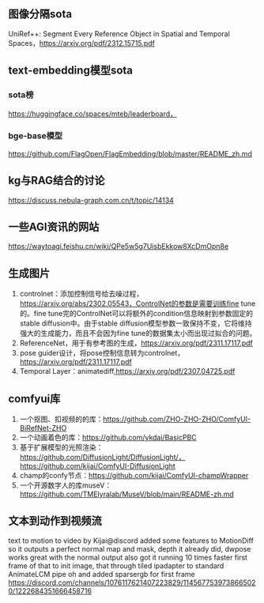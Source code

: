 ## 图像分隔sota
  UniRef++: Segment Every Reference Object in Spatial and Temporal Spaces，https://arxiv.org/pdf/2312.15715.pdf
## text-embedding模型sota
  ### sota榜
  https://huggingface.co/spaces/mteb/leaderboard，
  ### bge-base模型
  https://github.com/FlagOpen/FlagEmbedding/blob/master/README_zh.md

## kg与RAG结合的讨论
  https://discuss.nebula-graph.com.cn/t/topic/14134

## 一些AGI资讯的网站
  https://waytoagi.feishu.cn/wiki/QPe5w5g7UisbEkkow8XcDmOpn8e

## 生成图片
1. controlnet：添加控制信号给去噪过程，https://arxiv.org/abs/2302.05543，ControlNet的参数是需要训练fine tune的。fine tune完的ControlNet可以将额外的condition信息映射到参数固定的stable diffusion中。由于stable diffusion模型参数一致保持不变，它将维持强大的生成能力，而且不会因为fine tune的数据集太小而出现过拟合的问题。
2. ReferenceNet，用于有参考图的生成，https://arxiv.org/pdf/2311.17117.pdf
3. pose guider设计，将pose控制信息转为controlnet，https://arxiv.org/pdf/2311.17117.pdf
4. Temporal Layer：animatediff,https://arxiv.org/pdf/2307.04725.pdf

## comfyui库
1. 一个抠图、扣视频的的库：https://github.com/ZHO-ZHO-ZHO/ComfyUI-BiRefNet-ZHO
2. 一个动画着色的库：https://github.com/ykdai/BasicPBC
3. 基于扩展模型的光照渲染：https://github.com/DiffusionLight/DiffusionLight/，https://github.com/kijai/ComfyUI-DiffusionLight
4. champ的confy节点：https://github.com/kijai/ComfyUI-champWrapper
5. 一个开源数字人的库museV：https://github.com/TMElyralab/MuseV/blob/main/README-zh.md



## 文本到动作到视频流
text to motion to video by Kijai@discord
added some features to MotionDiff so it outputs a perfect normal map and mask, depth it already did, dwpose works great with the normal output
also got it running 10 times faster
first frame of that to init image, that through tiled ipadapter to standard AnimateLCM pipe
oh and added sparsergb for first frame
https://discord.com/channels/1076117621407223829/1145677539738665020/1222684351666458716

